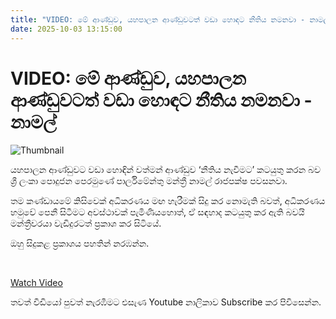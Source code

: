 ```yaml
---
title: "VIDEO: මේ ආණ්ඩුව, යහපාලන ආණ්ඩුවටත් වඩා හොඳට නීතිය නමනවා - නාමල්"
date: 2025-10-03 13:15:00
---
```


# VIDEO: මේ ආණ්ඩුව, යහපාලන ආණ්ඩුවටත් වඩා හොඳට නීතිය නමනවා - නාමල්

![Thumbnail](https://helakuru.sgp1.cdn.digitaloceanspaces.com/esana/images/lib/namal-vid-jkl.jpg)

යහපාලන ආණ්ඩුවට වඩා හොඳින් වත්මන් ආණ්ඩුව ‘නීතිය නැවීමට’ කටයුතු කරන බව ශ්‍රී ලංකා පොදුජන පෙරමුණේ පාර්ලිමේන්තු මන්ත්‍රී නාමල් රාජපක්ෂ පවසනවා.

තම කණ්ඩායමේ කිසිවෙක් අධිකරණය මඟ හැරීමක් සිදු කර නොමැති බවත්, අධිකරණය හමුවේ පෙනී සිටීමට අවස්ථාවක් පැමිණියහොත්, ඒ සඳහාද කටයුතු කර ඇති බවයි මන්ත්‍රීවරයා වැඩිදුරටත් ප්‍රකාශ කර සිටියේ.

ඔහු සිදුකළ ප්‍රකාශය පහතින් නරඹන්න.

 

[Watch Video](https://youtube.com/embed/aCry70Q2Sio)

තවත් වීඩියෝ පුවත් නැරඹීමට එසැණ Youtube නාලිකාව Subscribe කර පිවිසෙන්න.

